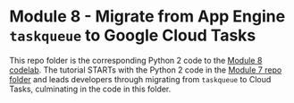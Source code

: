 # Module 8 - Migrate from App Engine `taskqueue` to Google Cloud Tasks

This repo folder is the corresponding Python 2 code to the [Module 8 codelab](http://g.co/codelabs/pae-migrate-cloudtasks). The tutorial STARTs with the Python 2 code in the [Module 7 repo folder](/mod7-gaetasks) and leads developers through migrating from `taskqueue` to Cloud Tasks, culminating in the code in this folder.
